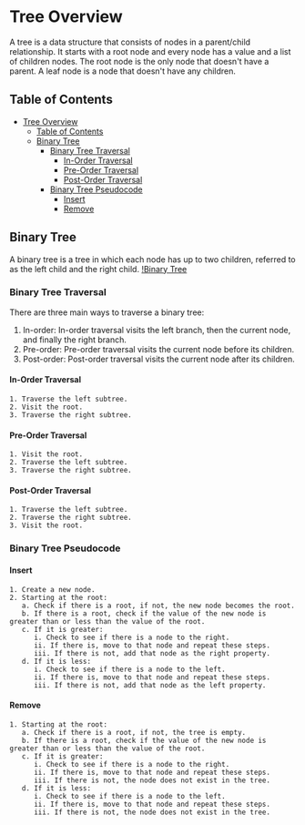 # Tree Overview

A tree is a data structure that consists of nodes in a parent/child relationship. It starts with a root node and every node has a value and a list of children nodes. The root node is the only node that doesn't have a parent. A leaf node is a node that doesn't have any children.

## Table of Contents

- [Tree Overview](#tree-overview)
  - [Table of Contents](#table-of-contents)
  - [Binary Tree](#binary-tree)
    - [Binary Tree Traversal](#binary-tree-traversal)
      - [In-Order Traversal](#in-order-traversal)
      - [Pre-Order Traversal](#pre-order-traversal)
      - [Post-Order Traversal](#post-order-traversal)
    - [Binary Tree Pseudocode](#binary-tree-pseudocode)
      - [Insert](#insert)
      - [Remove](#remove)

## Binary Tree

A binary tree is a tree in which each node has up to two children, referred to as the left child and the right child.
[!Binary Tree](https://d14b9ctw0m6fid.cloudfront.net/ugblog/wp-content/uploads/2020/09/Picture1-1.jpg)

### Binary Tree Traversal

There are three main ways to traverse a binary tree:

1. In-order: In-order traversal visits the left branch, then the current node, and finally the right branch.
2. Pre-order: Pre-order traversal visits the current node before its children.
3. Post-order: Post-order traversal visits the current node after its children.

#### In-Order Traversal

```plaintext
1. Traverse the left subtree.
2. Visit the root.
3. Traverse the right subtree.
```

#### Pre-Order Traversal

```plaintext
1. Visit the root.
2. Traverse the left subtree.
3. Traverse the right subtree.
```

#### Post-Order Traversal

```plaintext
1. Traverse the left subtree.
2. Traverse the right subtree.
3. Visit the root.
```

### Binary Tree Pseudocode

#### Insert

```plaintext
1. Create a new node.
2. Starting at the root:
   a. Check if there is a root, if not, the new node becomes the root.
   b. If there is a root, check if the value of the new node is greater than or less than the value of the root.
   c. If it is greater:
      i. Check to see if there is a node to the right.
      ii. If there is, move to that node and repeat these steps.
      iii. If there is not, add that node as the right property.
   d. If it is less:
      i. Check to see if there is a node to the left.
      ii. If there is, move to that node and repeat these steps.
      iii. If there is not, add that node as the left property.
```

#### Remove

```plaintext
1. Starting at the root:
   a. Check if there is a root, if not, the tree is empty.
   b. If there is a root, check if the value of the new node is greater than or less than the value of the root.
   c. If it is greater:
      i. Check to see if there is a node to the right.
      ii. If there is, move to that node and repeat these steps.
      iii. If there is not, the node does not exist in the tree.
   d. If it is less:
      i. Check to see if there is a node to the left.
      ii. If there is, move to that node and repeat these steps.
      iii. If there is not, the node does not exist in the tree.
```
